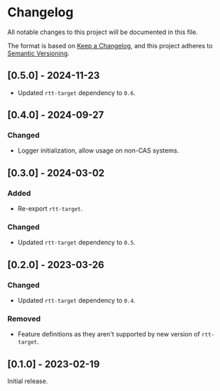 # Changelog

All notable changes to this project will be documented in this file.

The format is based on [Keep a Changelog](https://keepachangelog.com/en/1.0.0/),
and this project adheres to [Semantic Versioning](https://semver.org/spec/v2.0.0.html).

## [0.5.0] - 2024-11-23

- Updated `rtt-target` dependency to `0.6`.

## [0.4.0] - 2024-09-27

### Changed

- Logger initialization, allow usage on non-CAS systems.

## [0.3.0] - 2024-03-02

### Added

- Re-export `rtt-target`.

### Changed

- Updated `rtt-target` dependency to `0.5`.

## [0.2.0] - 2023-03-26

### Changed

- Updated `rtt-target` dependency to `0.4`.

### Removed

- Feature definitions as they aren't supported by new version of `rtt-target`.

## [0.1.0] - 2023-02-19

Initial release.
